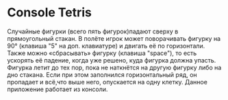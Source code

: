 # Console Tetris

Случайные фигурки (всего пять фигурок)падают сверху в прямоугольный стакан. 
В полёте игрок может поворачивать фигурку на 90° (клавиша "5" на доп. клавиатуре) и двигать её по горизонтали. 
Также можно «сбрасывать» фигурку (клавиша "space"), то есть ускорять её падение, когда уже решено, куда фигурка должна упасть. 
Фигурка летит до тех пор, пока не наткнётся на другую фигурку либо на дно стакана. 
Если при этом заполнился горизонтальный ряд, он пропадает и всё,что выше него, опускается на одну клетку.
Данное приложение работает из консоли.
